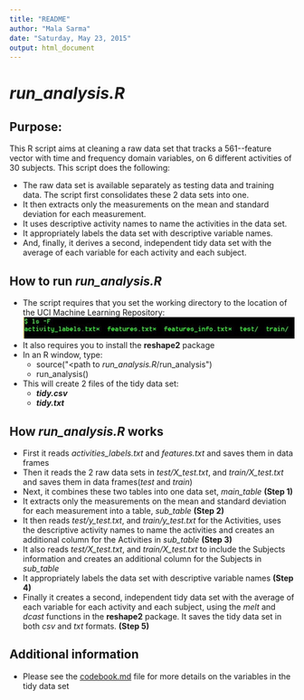 ```yaml
---
title: "README"
author: "Mala Sarma"
date: "Saturday, May 23, 2015"
output: html_document
---
```



# _run_analysis.R_
## Purpose: 
This R script aims at cleaning a raw data set that tracks a 561--feature vector with time and 
frequency domain variables, on 6 different activities of 30 subjects. This script does the following:

* The raw data set is available separately as testing data and training data. The script first consolidates these 2 data sets into one.
* It then extracts only the measurements on the mean and standard deviation for each measurement. 
* It uses descriptive activity names to name the activities in the data set.
* It appropriately labels the data set with descriptive variable names.
* And, finally, it derives a second, independent tidy data set with the average of each variable for each activity and each subject.

## How to run _run_analysis.R_
* The script requires that you set the working directory to the location of the UCI Machine Learning Repository:
        ![](wd.jpg)
* It also requires you to install the __reshape2__ package
* In an R window, type:
    + source("<path to _run_analysis.R_/run_analysis")
    + run_analysis()
* This will create 2 files of the tidy data set:
    + **_tidy.csv_**
    + **_tidy.txt_**
    
## How _run_analysis.R_ works
* First it reads _activities_labels.txt_ and _features.txt_ and saves them in data frames
* Then it reads the 2 raw data sets in _test/X_test.txt_, and _train/X_test.txt_ and saves them in data frames(_test_ and _train_)
* Next, it combines these two tables into one data set, _main_table_  **(Step 1)**
* It extracts only the measurements on the mean and standard deviation for each measurement into a table, _sub_table_ **(Step 2)**
* It then reads _test/y_test.txt_, and _train/y_test.txt_ for the Activities, uses the descriptive activity names to name the activities and creates an additional column for the Activities in _sub_table_ **(Step 3)**
* It also reads _test/X_test.txt_, and _train/X_test.txt_ to include the Subjects information and creates an additional column for the Subjects in _sub_table_
* It appropriately labels the data set with descriptive variable names **(Step 4)**
* Finally it creates a second, independent tidy data set with the average of each variable for each activity and each subject, using the _melt_ and _dcast_ functions in the **reshape2** package. It saves the tidy data set in both _csv_ and _txt_ formats. **(Step 5)**

## Additional information
* Please see the [codebook.md]() file for more details on the variables in the tidy data set